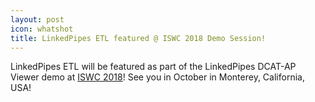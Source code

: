 ```yaml
---
layout: post
icon: whatshot
title: LinkedPipes ETL featured @ ISWC 2018 Demo Session!
---
```


LinkedPipes ETL will be featured as part of the LinkedPipes DCAT-AP Viewer demo at [ISWC 2018](http://iswc2018.semanticweb.org/)! See you in October in Monterey, California, USA!